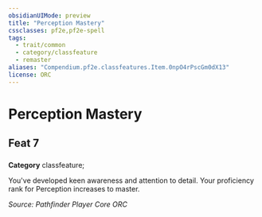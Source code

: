 ```yaml
---
obsidianUIMode: preview
title: "Perception Mastery"
cssclasses: pf2e,pf2e-spell
tags:
  - trait/common
  - category/classfeature
  - remaster
aliases: "Compendium.pf2e.classfeatures.Item.0npO4rPscGm0dX13"
license: ORC
---
```

# Perception Mastery
## Feat 7
### 

**Category** classfeature; 




You've developed keen awareness and attention to detail. Your proficiency rank for Perception increases to master.

*Source: Pathfinder Player Core*
*ORC*